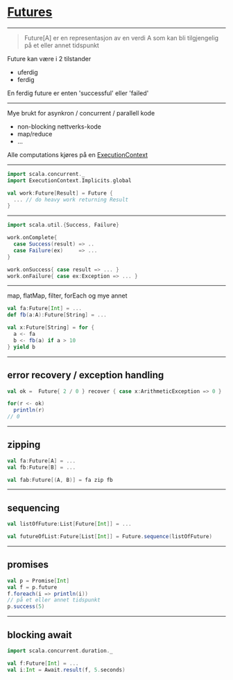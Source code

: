 # [Futures](http://www.scala-lang.org/api/current/#scala.concurrent.Future)

---

> Future[A] er en representasjon av en verdi A som kan bli tilgjengelig på et eller annet tidspunkt

Future kan være i 2 tilstander

* uferdig
* ferdig

En ferdig future er enten 'successful' eller 'failed'

---

Mye brukt for asynkron / concurrent / parallell kode

* non-blocking nettverks-kode
* map/reduce
* ...

Alle computations kjøres på en [ExecutionContext](http://www.scala-lang.org/api/current/index.html#scala.concurrent.ExecutionContext)

---

```scala
import scala.concurrent._
import ExecutionContext.Implicits.global

val work:Future[Result] = Future {
  ... // do heavy work returning Result
}

```

---

```scala
import scala.util.{Success, Failure}

work.onComplete{
  case Success(result) => ..
  case Failure(ex)     => ...
}

work.onSuccess{ case result => ... }
work.onFailure{ case ex:Exception => ... }
```

---

map, flatMap, filter, forEach og mye annet

```scala
val fa:Future[Int] = ...
def fb(a:A):Future[String] = ...

val x:Future[String] = for {
  a <- fa
  b <- fb(a) if a > 10
} yield b
```

---

## error recovery / exception handling

```scala
val ok =  Future{ 2 / 0 } recover { case x:ArithmeticException => 0 }

for(r <- ok)
  println(r)
// 0
```

---

## zipping

```scala
val fa:Future[A] = ...
val fb:Future[B] = ...

val fab:Future[(A, B)] = fa zip fb
```

---

## sequencing

```scala
val listOfFuture:List[Future[Int]] = ...

val futureOfList:Future[List[Int]] = Future.sequence(listOfFuture)

```

---

## promises

```scala
val p = Promise[Int]
val f = p.future
f.foreach(i => println(i))
// på et eller annet tidspunkt
p.success(5)
```

---

## blocking await

```scala
import scala.concurrent.duration._

val f:Future[Int] = ...
val i:Int = Await.result(f, 5.seconds)
```
